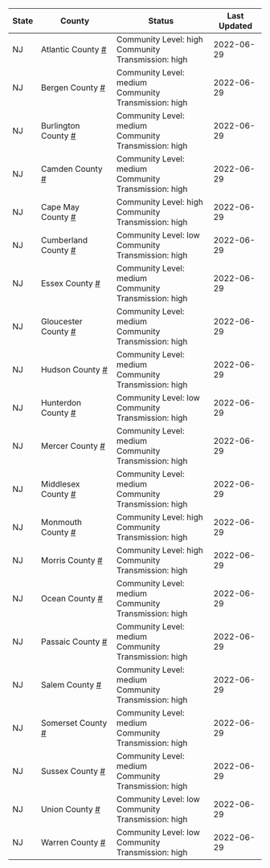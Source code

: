 State | County | Status | Last Updated
--- | --- | --- | --- 
NJ | Atlantic County <a href="#atlantic_county">#</a> | <a name="atlantic_county"></a>Community Level: high<br/>Community Transmission: high | 2022-06-29
NJ | Bergen County <a href="#bergen_county">#</a> | <a name="bergen_county"></a>Community Level: medium<br/>Community Transmission: high | 2022-06-29
NJ | Burlington County <a href="#burlington_county">#</a> | <a name="burlington_county"></a>Community Level: medium<br/>Community Transmission: high | 2022-06-29
NJ | Camden County <a href="#camden_county">#</a> | <a name="camden_county"></a>Community Level: medium<br/>Community Transmission: high | 2022-06-29
NJ | Cape May County <a href="#cape_may_county">#</a> | <a name="cape_may_county"></a>Community Level: high<br/>Community Transmission: high | 2022-06-29
NJ | Cumberland County <a href="#cumberland_county">#</a> | <a name="cumberland_county"></a>Community Level: low<br/>Community Transmission: high | 2022-06-29
NJ | Essex County <a href="#essex_county">#</a> | <a name="essex_county"></a>Community Level: medium<br/>Community Transmission: high | 2022-06-29
NJ | Gloucester County <a href="#gloucester_county">#</a> | <a name="gloucester_county"></a>Community Level: medium<br/>Community Transmission: high | 2022-06-29
NJ | Hudson County <a href="#hudson_county">#</a> | <a name="hudson_county"></a>Community Level: medium<br/>Community Transmission: high | 2022-06-29
NJ | Hunterdon County <a href="#hunterdon_county">#</a> | <a name="hunterdon_county"></a>Community Level: low<br/>Community Transmission: high | 2022-06-29
NJ | Mercer County <a href="#mercer_county">#</a> | <a name="mercer_county"></a>Community Level: medium<br/>Community Transmission: high | 2022-06-29
NJ | Middlesex County <a href="#middlesex_county">#</a> | <a name="middlesex_county"></a>Community Level: medium<br/>Community Transmission: high | 2022-06-29
NJ | Monmouth County <a href="#monmouth_county">#</a> | <a name="monmouth_county"></a>Community Level: high<br/>Community Transmission: high | 2022-06-29
NJ | Morris County <a href="#morris_county">#</a> | <a name="morris_county"></a>Community Level: high<br/>Community Transmission: high | 2022-06-29
NJ | Ocean County <a href="#ocean_county">#</a> | <a name="ocean_county"></a>Community Level: medium<br/>Community Transmission: high | 2022-06-29
NJ | Passaic County <a href="#passaic_county">#</a> | <a name="passaic_county"></a>Community Level: medium<br/>Community Transmission: high | 2022-06-29
NJ | Salem County <a href="#salem_county">#</a> | <a name="salem_county"></a>Community Level: medium<br/>Community Transmission: high | 2022-06-29
NJ | Somerset County <a href="#somerset_county">#</a> | <a name="somerset_county"></a>Community Level: medium<br/>Community Transmission: high | 2022-06-29
NJ | Sussex County <a href="#sussex_county">#</a> | <a name="sussex_county"></a>Community Level: medium<br/>Community Transmission: high | 2022-06-29
NJ | Union County <a href="#union_county">#</a> | <a name="union_county"></a>Community Level: low<br/>Community Transmission: high | 2022-06-29
NJ | Warren County <a href="#warren_county">#</a> | <a name="warren_county"></a>Community Level: low<br/>Community Transmission: high | 2022-06-29
